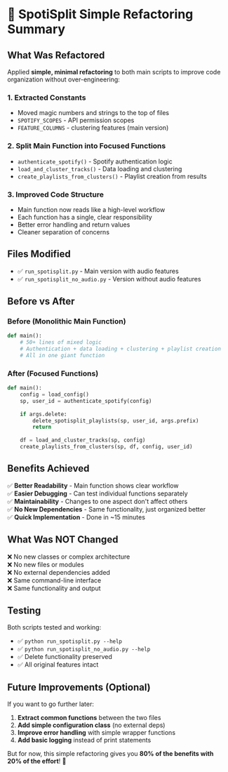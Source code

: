 # 🔧 SpotiSplit Simple Refactoring Summary

## What Was Refactored

Applied **simple, minimal refactoring** to both main scripts to improve code organization without over-engineering:

### 1. **Extracted Constants** 
- Moved magic numbers and strings to the top of files
- `SPOTIFY_SCOPES` - API permission scopes
- `FEATURE_COLUMNS` - clustering features (main version)

### 2. **Split Main Function into Focused Functions**
- `authenticate_spotify()` - Spotify authentication logic
- `load_and_cluster_tracks()` - Data loading and clustering
- `create_playlists_from_clusters()` - Playlist creation from results

### 3. **Improved Code Structure**
- Main function now reads like a high-level workflow
- Each function has a single, clear responsibility
- Better error handling and return values
- Cleaner separation of concerns

## Files Modified

- ✅ `run_spotisplit.py` - Main version with audio features
- ✅ `run_spotisplit_no_audio.py` - Version without audio features

## Before vs After

### **Before (Monolithic Main Function)**
```python
def main():
    # 50+ lines of mixed logic
    # Authentication + data loading + clustering + playlist creation
    # All in one giant function
```

### **After (Focused Functions)**
```python
def main():
    config = load_config()
    sp, user_id = authenticate_spotify(config)
    
    if args.delete:
        delete_spotisplit_playlists(sp, user_id, args.prefix)
        return
    
    df = load_and_cluster_tracks(sp, config)
    create_playlists_from_clusters(sp, df, config, user_id)
```

## Benefits Achieved

✅ **Better Readability** - Main function shows clear workflow  
✅ **Easier Debugging** - Can test individual functions separately  
✅ **Maintainability** - Changes to one aspect don't affect others  
✅ **No New Dependencies** - Same functionality, just organized better  
✅ **Quick Implementation** - Done in ~15 minutes  

## What Was NOT Changed

❌ No new classes or complex architecture  
❌ No new files or modules  
❌ No external dependencies added  
❌ Same command-line interface  
❌ Same functionality and output  

## Testing

Both scripts tested and working:
- ✅ `python run_spotisplit.py --help`
- ✅ `python run_spotisplit_no_audio.py --help`
- ✅ Delete functionality preserved
- ✅ All original features intact

## Future Improvements (Optional)

If you want to go further later:
1. **Extract common functions** between the two files
2. **Add simple configuration class** (no external deps)
3. **Improve error handling** with simple wrapper functions
4. **Add basic logging** instead of print statements

But for now, this simple refactoring gives you **80% of the benefits with 20% of the effort**! 🎯
